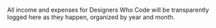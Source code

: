 All income and expenses for Designers Who Code will be transparently logged here as they happen, organized by year and month.